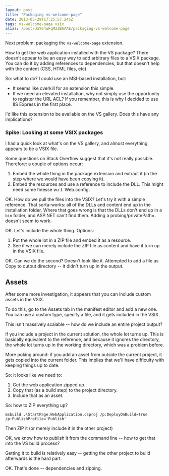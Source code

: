 ```yaml
---
layout: post
title: "Packaging vs-welcome-page"
date: 2013-05-29T17:25:57.245Z
tags: vs-welcome-page vsix
alias: /post/UaY64wFqM2ZBAAAE/packaging-vs-welcome-page
---
```


Next problem: packaging the `vs-welcome-page` extension.

How to get the web application installed with the VS package? There doesn't appear to be an easy way to add arbitrary files to a VSIX package. You can do it by adding references to dependencies, but that doesn't help with the content (CSS, HTML files, etc).

So: what to do? I could use an MSI-based installation, but:

* It seems like overkill for an extension this simple.
* If we need an elevated installation, why not simply use the opportunity to register the URL ACL? If you remember, this is why I decided to use IIS Express in the first place.

I'd like this extension to be available on the VS gallery. Does this have any implications?

### Spike: Looking at some VSIX packages ###

I had a quick look at what's on the VS gallery, and almost everything appears to be a VSIX file.

Some questions on Stack Overflow suggest that it's not really possible. Therefore: a couple of options occur:

1. Embed the whole thing in the package extension and extract it (in the step where we would have been copying it).
2. Embed the resources and use a reference to include the DLL. This might need some finesse w.r.t. Web.config.

OK. How do we pull the files into the VSIX? Let's try it with a simple reference. That sorta-works: all of the DLLs and content end up in the installation folder. Where that goes wrong is that the DLLs don't end up in a `bin` folder, and ASP.NET can't find them. Adding a probing/privatePath=. doesn't seem to work.

OK. Let's include the whole thing. Options:

1. Put the whole lot in a ZIP file and embed it as a resource.
2. See if we can merely include the ZIP file as content and have it turn up in the VSIX file.

OK. Can we do the second? Doesn't look like it. Attempted to add a file as Copy to output directory -- it didn't turn up in the output.

Assets
--

After some more investigation, it appears that you can include custom assets in the VSIX.

To do this, go to the Assets tab in the manifest editor and add a new one. You can use a custom type, specify a file, and it gets included in the VSIX.

This isn't massively scalable -- how do we include an entire project output?

If you include a project in the current solution, the whole lot turns up. This is basically equivalent to the reference, and because it ignores the directory, the whole lot turns up in the working directory, which was a problem before.

More poking around: if you add an asset from outside the current project, it gets copied into the current folder. This implies that we'll have difficulty with keeping things up to date.

So: it looks like we need to:

1. Get the web application zipped up.
2. Copy that (as a build step) to the project directory.
3. Include that as an asset.

So: how to ZIP everything up?

    msbuild .\StartPage.WebApplication.csproj /p:DeployOnBuild=true /p:PublishProfile='Publish'

Then ZIP it (or merely include it in the other project)

OK, we know how to publish it from the command line -- how to get that into the VS build process?

Getting it to build is relatively easy -- getting the other project to build afterwards is the hard part.

OK. That's done -- dependencies and zipping.
